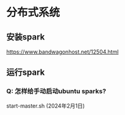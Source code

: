 # 分布式系统

## 安装spark

https://www.bandwagonhost.net/12504.html

## 运行spark

### Q: 怎样给手动启动ubuntu sparks? 

start-master.sh  (2024年2月1日)


